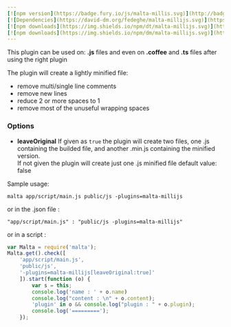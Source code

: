 ```yaml
---
[![npm version](https://badge.fury.io/js/malta-millis.svg)](http://badge.fury.io/js/malta-millijs)
[![Dependencies](https://david-dm.org/fedeghe/malta-millijs.svg)](https://david-dm.org/fedeghe/malta-millijs)
[![npm downloads](https://img.shields.io/npm/dt/malta-millijs.svg)](https://npmjs.org/package/malta-millijs)
[![npm downloads](https://img.shields.io/npm/dm/malta-millijs.svg)](https://npmjs.org/package/malta-millijs)  
---  
```


This plugin can be used on: **.js** files and even on **.coffee** and **.ts** files after using the right plugin  

The plugin will create a lightly minified file:  
- remove multi/single line comments  
- remove new lines  
- reduce 2 or more spaces to 1  
- remove most of the unuseful wrapping spaces  

### Options

- __leaveOriginal__
If given as `true` the plugin will create two files, one .js containing the builded file, and another .min.js containing the minified version.  
If not given the plugin will create just one .js minified file
default value: false


Sample usage:  
```
malta app/script/main.js public/js -plugins=malta-millijs
```
or in the .json file :  
```
"app/script/main.js" : "public/js -plugins=malta-millijs"
```
or in a script : 
``` js
var Malta = require('malta');
Malta.get().check([
    'app/script/main.js',
    'public/js',
    '-plugins=malta-millijs[leaveOriginal:true]'
    ]).start(function (o) {
        var s = this;
        console.log('name : ' + o.name)
        console.log("content : \n" + o.content);
        'plugin' in o && console.log("plugin : " + o.plugin);
        console.log('=========');
    });
```